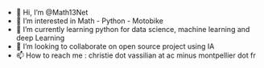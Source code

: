 - 👋 Hi, I’m @Math13Net
- 👀 I’m interested in Math - Python - Motobike 
- 🌱 I’m currently learning python for data science, machine learning and deep Learning
- 💞️ I’m looking to collaborate on open source project using IA
- 📫 How to reach me : christie dot vassilian at ac minus montpellier dot fr

<!---
Math13Net/Math13Net is a ✨ special ✨ repository because its `README.md` (this file) appears on your GitHub profile.
You can click the Preview link to take a look at your changes.
--->
